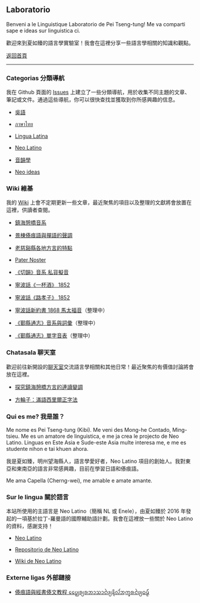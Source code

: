 ## Laboratorio
Benveni a le Linguistique Laboratorio de Pei Tseng-tung! Me va comparti sape e ideas sur linguistica ci.

歡迎來到夏如臻的語言學實驗室！我會在這裡分享一些語言學相關的知識和觀點。

[返回首頁](https://peitsengtung.github.io/)

------

### Categorias 分類導航
我在 Github 頁面的 [Issues](https://github.com/PeiTsengtung/Laboratorio/issues) 上建立了一些分類導航，用於收集不同主題的文章、筆記或文件。通過這些導航，你可以很快查找並獲取到你所感興趣的信息。

- [吳語](https://github.com/PeiTsengtung/Laboratorio/issues/2)

- [ภาษาไทย](https://github.com/PeiTsengtung/Laboratorio/issues/3)

- [Lingua Latina](https://github.com/PeiTsengtung/Laboratorio/issues/4)

- [Neo Latino](https://github.com/PeiTsengtung/Laboratorio/issues/5)

- [音韻學](https://github.com/PeiTsengtung/Laboratorio/issues/9)

- [Neo ideas](https://github.com/PeiTsengtung/Laboratorio/issues/11)

### Wiki 維基
我的 [Wiki](https://github.com/PeiTsengtung/Laboratorio/wiki) 上會不定期更新一些文章，最近聚焦的項目以及整理的文獻將會放置在這裡，供讀者查閱。

- [鎮海憩橋音系](https://github.com/PeiTsengtung/Laboratorio/wiki/%E9%8E%AE%E6%B5%B7%E6%86%A9%E6%A9%8B%E9%9F%B3%E7%B3%BB)

- [景棟傣痕語與撣語的聲調](https://github.com/PeiTsengtung/Laboratorio/wiki/%E6%99%AF%E6%A3%9F%E5%82%A3%E7%97%95%E8%AA%9E%E8%88%87%E6%92%A3%E8%AA%9E%E7%9A%84%E8%81%B2%E8%AA%BF)

- [老慈谿縣各地方言的特點](https://github.com/PeiTsengtung/Laboratorio/wiki/%E8%80%81%E6%85%88%E8%B0%BF%E7%B8%A3%E5%90%84%E5%9C%B0%E6%96%B9%E8%A8%80%E7%9A%84%E7%89%B9%E9%BB%9E)

- [Pater Noster](https://github.com/PeiTsengtung/Laboratorio/wiki/Pater-Noster)

- [《切韻》音系 私貨擬音](https://github.com/PeiTsengtung/Laboratorio/wiki/%E3%80%8A%E5%88%87%E9%9F%BB%E3%80%8B%E9%9F%B3%E7%B3%BB-%E7%A7%81%E8%B2%A8%E6%93%AC%E9%9F%B3)

- [寧波話《一杯酒》 1852](https://github.com/PeiTsengtung/Laboratorio/wiki/%E5%AF%A7%E6%B3%A2%E8%A9%B1%E3%80%8A%E4%B8%80%E6%9D%AF%E9%85%92%E3%80%8B-1852)

- [寧波話《路孝子》 1852](https://github.com/PeiTsengtung/Laboratorio/wiki/%E5%AF%A7%E6%B3%A2%E8%A9%B1%E3%80%8A%E8%B7%AF%E5%AD%9D%E5%AD%90%E3%80%8B-1852)

- [寧波話新約書 1868 馬太福音](https://github.com/PeiTsengtung/Laboratorio/wiki/%E5%AF%A7%E6%B3%A2%E8%A9%B1%E6%96%B0%E7%B4%84%E6%9B%B8-1868-%E9%A6%AC%E5%A4%AA%E7%A6%8F%E9%9F%B3)（整理中）

- [《鄞縣通志》音系與詞彙](https://github.com/PeiTsengtung/Laboratorio/wiki/%E3%80%8A%E9%84%9E%E7%B8%A3%E9%80%9A%E5%BF%97%E3%80%8B%E9%9F%B3%E7%B3%BB%E8%88%87%E8%A9%9E%E5%BD%99)（整理中）

- [《鄞縣通志》單字音表](https://github.com/PeiTsengtung/Laboratorio/wiki/%E3%80%8A%E9%84%9E%E7%B8%A3%E9%80%9A%E5%BF%97%E3%80%8B%E5%96%AE%E5%AD%97%E9%9F%B3%E8%A1%A8)（整理中）

### Chatasala 聊天室
歡迎前往新開設的[聊天室](https://github.com/PeiTsengtung/Laboratorio/discussions)交流語言學相關和其他日常！最近聚焦的有價值討論將會放在這裡。

- [探究鎮海憩橋方言的連讀變調](https://github.com/PeiTsengtung/Laboratorio/discussions/7)

- [方輪子：滿語西里爾正字法](https://github.com/PeiTsengtung/Laboratorio/discussions/10)

### Qui es me? 我是誰？
Me nome es Pei Tseng-tung (Kibi). Me veni des Mong-he Contado, Ming-tsieu. Me es un amatore de linguistica, e me ja crea le projecto de Neo Latino. Linguas en Este Asia e Sude-este Asia multe interesa me, e me es studente nihon e tai khuen ahora.

我是夏如臻，明州望海縣人，語言學愛好者，Neo Latino 項目的創始人。我對東亞和東南亞的語言非常感興趣，目前在學習日語和傣痕語。

Me ama Capella (Cherng-wei), me amable e amate amante.

### Sur le lingua 關於語言
本站所使用的主語言是 Neo Latino（簡稱 NL 或 Enele），由夏如臻於 2016 年發起的一項基於拉丁-羅曼語的國際輔助語計劃。我會在這裡放一些關於 Neo Latino 的資料，感謝支持！

- [Neo Latino](https://peitsengtung.github.io/Enele/)

- [Repositorio de Neo Latino](https://github.com/PeiTsengtung/Enele)

- [Wiki de Neo Latino](https://github.com/PeiTsengtung/Enele/wiki)

### Externe ligas 外部鏈接
- [傣痕語與經書傣文教程 ᨷᩯ᩠ᨷᩁ᩠ᨿᩁᨽᩣᩈᩣᨴᩱ᩠ᨿᨡᩨ᩠ᨶᩓᩢᩋᨠ᩠ᨡᩁᨴᩱ᩠ᨿᨵᨾ᩠ᨾ᩼](https://space.bilibili.com/6951149/favlist?fid=1108631149)
